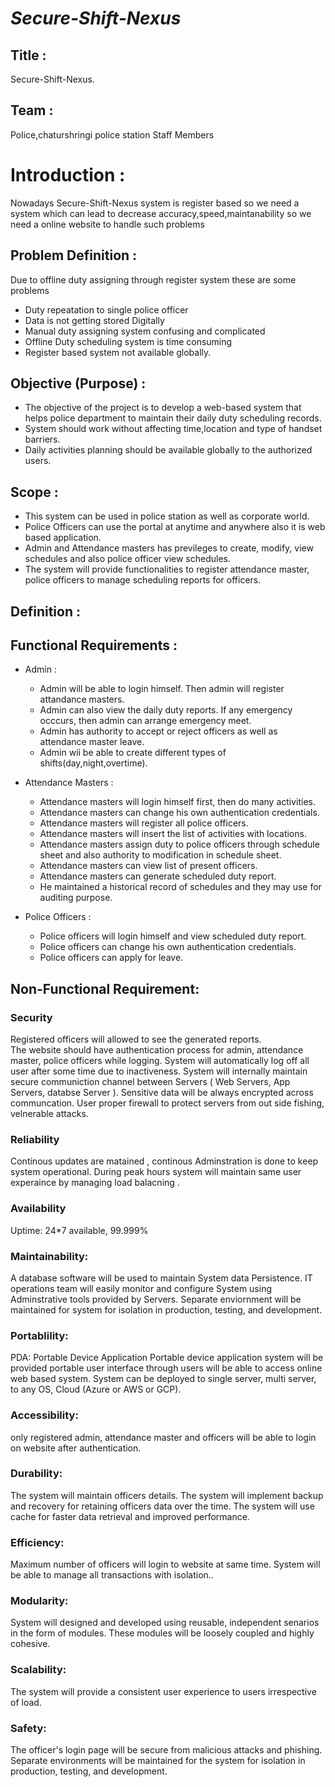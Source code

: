 # *Secure-Shift-Nexus*
## Title : 
   Secure-Shift-Nexus.
## Team :  
   Police,chaturshringi police station Staff Members
# Introduction :
Nowadays Secure-Shift-Nexus system is register based so we need a system which can lead to decrease accuracy,speed,maintanability so we need a online website to handle such problems
## Problem Definition :
  Due to offline duty assigning through register system these are some problems
  - Duty repeatation to single police officer
  - Data is not getting stored Digitally
  - Manual duty assigning system confusing and complicated
  - Offline Duty scheduling system is time consuming
  - Register based system not available globally.

## Objective (Purpose) :
  - The objective of the project is to develop a web-based system that helps police department to maintain their daily duty scheduling records.
  - System should work without affecting time,location and type of handset barriers.
  - Daily activities planning should be available globally to the authorized users. 

## Scope :
 
  - This system can be used in police station as well as corporate world.
  - Police Officers can use the portal at anytime and anywhere also it is web based application.
  - Admin and Attendance masters has previleges to create, modify, view schedules and also police officer view schedules.
  - The system will provide functionalities to register attendance master, police officers to manage scheduling reports for officers.
## Definition :
	
## Functional Requirements :
 - Admin :

   - Admin will be able to login himself. Then admin will register attandance masters. 
   - Admin can also view the daily duty reports. If any emergency occcurs, then admin can arrange emergency meet. 
   - Admin has authority to accept or reject officers as well as attendance master leave.
   - Admin wii be able to create different types of shifts(day,night,overtime).

 - Attendance Masters :
	
   - Attendance masters will login himself first, then do many activities. 
   - Attendance masters can change his own authentication credentials. 
   - Attendance masters will register all police officers. 
   - Attendance masters will insert the list of activities with locations.
   - Attendance masters assign duty to police officers through schedule sheet and also authority to modification in schedule sheet.
   - Attendance masters can view list of present officers. 	
   - Attendance masters can generate scheduled duty report.
   - He maintained a historical record of schedules and they may use for auditing purpose.
      
 
 - Police Officers :
   
   - Police officers will login himself and view scheduled duty report.
   - Police officers can change his own authentication credentials. 
   - Police officers can apply for leave.

## Non-Functional Requirement:

### Security
Registered officers will allowed to see the generated reports.	
The website should have authentication process for admin, attendance master, police officers while logging.
System will automatically log off  all user after some time due to inactiveness.
System  will internally maintain secure communiction channel between Servers ( Web Servers, App Servers, databse Server ).
Sensitive data will be always encrypted across communcation.
User proper firewall to protect servers from out side fishing, velnerable attacks.


### Reliability
Continous updates are matained , continous Adminstration is done to keep system operational.
During peak hours system will maintain same user experaince by managing load balacning .

### Availability
Uptime: 24*7 available, 99.999%
	
### Maintainability:
A database software will be used to maintain System data Persistence.
IT operations team will easily monitor and configure System using Adminstrative tools provided by Servers.
Separate enviornment will be maintained for system for isolation in  production, testing, and development.

### Portablility:
PDA: Portable Device Application
Portable device application system will be provided portable user interface through users will be able to access online web based system.
System can be deployed to single server, multi server, to any OS, Cloud (Azure or AWS or GCP).

### Accessibility:
only registered admin, attendance master and officers will be able to login on website after authentication.

### Durability:
The system will maintain officers details.
The system will implement backup and recovery for retaining officers data over the time.
The system will use cache for faster data retrieval and improved performance.

### Efficiency:
Maximum number of officers will login to website at same time.
System will be able to manage all transactions with isolation..

### Modularity:
System will designed and developed using reusable, independent senarios in the form of modules.
These modules will be loosely coupled and highly cohesive.
	
### Scalability:
The system will provide a consistent user experience to users irrespective of load.

### Safety:	
The officer's login page will be secure from malicious attacks and phishing.
Separate environments will be maintained for the system for isolation in production, testing, and development.


